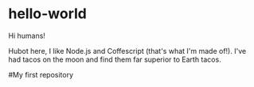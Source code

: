 # hello-world
Hi humans!

Hubot here, I like Node.js and Coffescript (that's what I'm made of!).
I've had tacos on the moon and find them far superior to Earth tacos.

#My first repository
